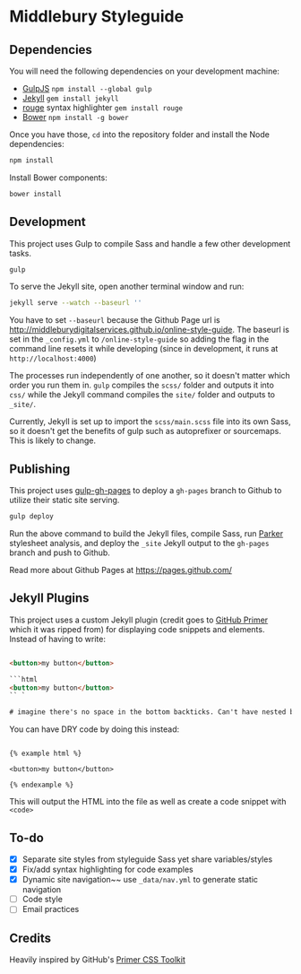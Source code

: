 # Middlebury Styleguide

## Dependencies

You will need the following dependencies on your development machine:

- [GulpJS](http://gulpjs.com/) `npm install --global gulp`
- [Jekyll](http://jekyllrb.com/) `gem install jekyll`
- [rouge](https://github.com/jneen/rouge) syntax highlighter `gem install rouge`
- [Bower](http://bower.io/) `npm install -g bower`

Once you have those, `cd` into the repository folder and install the Node dependencies:

```bash
npm install
```

Install Bower components:

```bash
bower install
```

## Development

This project uses Gulp to compile Sass and handle a few other development tasks.

```bash
gulp
```

To serve the Jekyll site, open another terminal window and run:

```bash
jekyll serve --watch --baseurl ''
```

You have to set `--baseurl` because the Github Page url is http://middleburydigitalservices.github.io/online-style-guide. The baseurl is set in the `_config.yml` to `/online-style-guide` so adding the flag in the command line resets it while developing (since in development, it runs at `http://localhost:4000`)

The processes run independently of one another, so it doesn't matter which order you run them in. `gulp` compiles the `scss/` folder and outputs it into `css/` while the Jekyll command compiles the `site/` folder and outputs to `_site/`.

Currently, Jekyll is set up to import the `scss/main.scss` file into its own Sass, so it doesn't get the benefits of gulp such as autoprefixer or sourcemaps. This is likely to change.

## Publishing

This project uses [gulp-gh-pages](https://www.npmjs.com/package/gulp-gh-pages) to deploy a `gh-pages` branch to Github to utilize their static site serving.


```bash
gulp deploy
```

Run the above command to build the Jekyll files, compile Sass, run [Parker](https://www.npmjs.com/package/gulp-parker) stylesheet analysis, and deploy the `_site` Jekyll output to the `gh-pages` branch and push to Github.

Read more about Github Pages at https://pages.github.com/

## Jekyll Plugins

This project uses a custom Jekyll plugin (credit goes to [GitHub Primer](https://github.com/primer/primer/blob/master/docs/_plugins/example.rb) which it was ripped from)  for displaying code snippets and elements. Instead of having to write:

```html

<button>my button</button>

```html
<button>my button</button>
`` `

# imagine there's no space in the bottom backticks. Can't have nested backticks for the example since this is already within triple backticks...

```

You can have DRY code by doing this instead:

```liquid

{% example html %}

<button>my button</button>

{% endexample %}

```

This will output the HTML into the file as well as create a code snippet with `<code>`

## To-do
- [x] Separate site styles from styleguide Sass yet share variables/styles
- [x] Fix/add syntax highlighting for code examples
- [x] Dynamic site navigation~~ use `_data/nav.yml` to generate static navigation
- [ ] Code style
- [ ] Email practices

## Credits

Heavily inspired by GitHub's [Primer CSS Toolkit](https://github.com/primer/primer)
